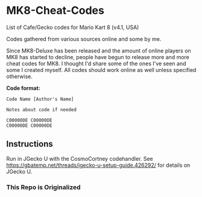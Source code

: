 # MK8-Cheat-Codes
List of Cafe/Gecko codes for Mario Kart 8 (v4.1, USA)

Codes gathered from various sources online and some by me.

Since MK8-Deluxe has been released and the amount of online players on MK8 has started to decline, people have begun to release more and more cheat codes for MK8. I thought I'd share some of the ones I've seen and some I created myself. All codes should work online as well unless specified otherwise.

**Code format:**
```
Code Name [Author's Name]

Notes about code if needed

C00000DE C00000DE
C00000DE C00000DE
```

## Instructions
Run in JGecko U with the CosmoCortney codehandler. 
See https://gbatemp.net/threads/jgecko-u-setup-guide.426292/ for details on JGecko U.


### This Repo is Originalized
